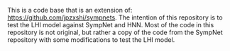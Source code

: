 This is a code base that is an extension of: https://github.com/jpzxshi/sympnets.
The intention of this repository is to test the LHI model against SympNet and HNN. 
Most of the code in this repository is not original, but rather a copy of the code from the SympNet repository with some modifications to test the LHI model.
